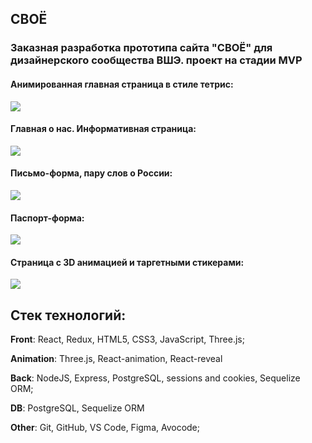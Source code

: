## СВОЁ

### Заказная разработка прототипа сайта "СВОЁ" для дизайнерского сообщества ВШЭ. проект на стадии MVP

#### Анимированная главная страница в стиле тетрис:
![](/screens/mainpage.png)

####  Главная о нас. Информативная страница:
![](/screens/aboutus.png)

#### Письмо-форма, пару слов о России:
![](/screens/letter.png)

#### Паспорт-форма:
![](/screens/form.png)

#### Страница с 3D анимацией и таргетными стикерами:
![](/screens/ARоссия.png)

## Стек технологий:

**Front**: React, Redux, HTML5, CSS3, JavaScript, Three.js;

**Animation**: Three.js, React-animation, React-reveal

**Back**: NodeJS, Express, PostgreSQL, sessions and cookies, Sequelize ORM;

**DB**: PostgreSQL, Sequelize ORM

**Other**: Git, GitHub, VS Code, Figma, Avocode;
